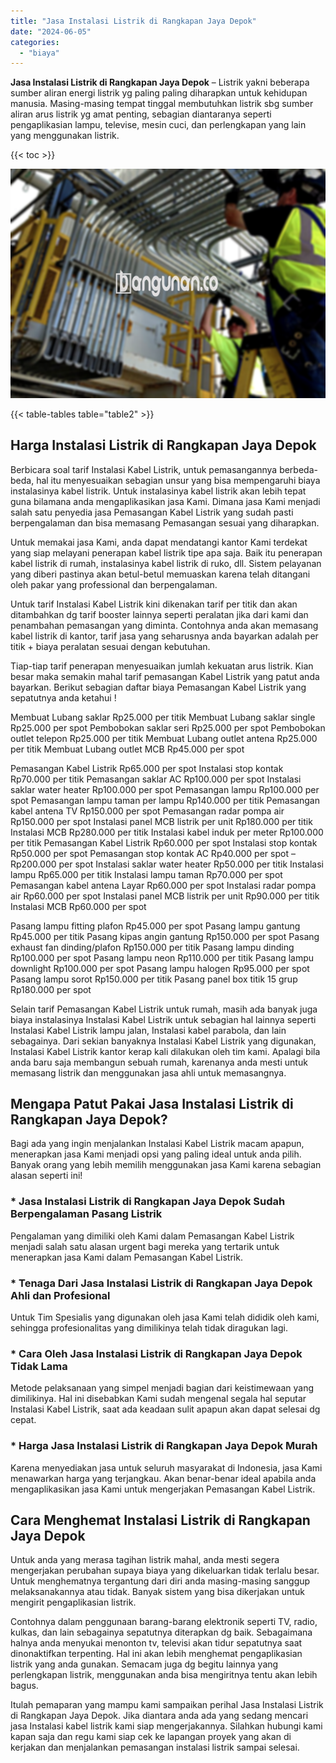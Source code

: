 ```yaml
---
title: "Jasa Instalasi Listrik di Rangkapan Jaya Depok"
date: "2024-06-05"
categories: 
  - "biaya"
---
```


**Jasa Instalasi Listrik di Rangkapan Jaya Depok** – Listrik yakni beberapa sumber aliran energi listrik yg paling paling diharapkan untuk kehidupan manusia. Masing-masing tempat tinggal membutuhkan listrik sbg sumber aliran arus listrik yg amat penting, sebagian diantaranya seperti pengaplikasian lampu, televise, mesin cuci, dan perlengkapan yang lain yang menggunakan listrik.

{{< toc >}}

![Jasa Instalasi Listrik di Rangkapan Jaya Depok](/images/instalasi-listrik-murah11.png)

{{< table-tables table="table2" >}}

## Harga Instalasi Listrik di Rangkapan Jaya Depok

Berbicara soal tarif Instalasi Kabel Listrik, untuk pemasangannya berbeda-beda, hal itu menyesuaikan sebagian unsur yang bisa mempengaruhi biaya instalasinya kabel listrik. Untuk instalasinya kabel listrik akan lebih tepat guna bilamana anda mengaplikasikan jasa Kami. Dimana jasa Kami menjadi salah satu penyedia jasa Pemasangan Kabel Listrik yang sudah pasti berpengalaman dan bisa memasang Pemasangan sesuai yang diharapkan.

Untuk memakai jasa Kami, anda dapat mendatangi kantor Kami terdekat yang siap melayani penerapan kabel listrik tipe apa saja. Baik itu penerapan kabel listrik di rumah, instalasinya kabel listrik di ruko, dll. Sistem pelayanan yang diberi pastinya akan betul-betul memuaskan karena telah ditangani oleh pakar yang professional dan berpengalaman.

Untuk tarif Instalasi Kabel Listrik kini dikenakan tarif per titik dan akan ditambahkan dg tarif booster lainnya seperti peralatan jika dari kami dan penambahan pemasangan yang diminta. Contohnya anda akan memasang kabel listrik di kantor, tarif jasa yang seharusnya anda bayarkan adalah per titik + biaya peralatan sesuai dengan kebutuhan.

Tiap-tiap tarif penerapan menyesuaikan jumlah kekuatan arus listrik. Kian besar maka semakin mahal tarif pemasangan Kabel Listrik yang patut anda bayarkan. Berikut sebagian daftar biaya Pemasangan Kabel Listrik yang sepatutnya anda ketahui !

Membuat Lubang saklar Rp25.000 per titik Membuat Lubang saklar single Rp25.000 per spot Pembobokan saklar seri Rp25.000 per spot Pembobokan outlet telepon Rp25.000 per titik Membuat Lubang outlet antena Rp25.000 per titik Membuat Lubang outlet MCB Rp45.000 per spot

Pemasangan Kabel Listrik Rp65.000 per spot Instalasi stop kontak Rp70.000 per titik Pemasangan saklar AC Rp100.000 per spot Instalasi saklar water heater Rp100.000 per spot Pemasangan lampu Rp100.000 per spot Pemasangan lampu taman per lampu Rp140.000 per titik Pemasangan kabel antena TV Rp150.000 per spot Pemasangan radar pompa air Rp150.000 per spot Instalasi panel MCB listrik per unit Rp180.000 per titik Instalasi MCB Rp280.000 per titik Instalasi kabel induk per meter Rp100.000 per titik Pemasangan Kabel Listrik Rp60.000 per spot Instalasi stop kontak Rp50.000 per spot Pemasangan stop kontak AC Rp40.000 per spot – Rp200.000 per spot Instalasi saklar water heater Rp50.000 per titik Instalasi lampu Rp65.000 per titik Instalasi lampu taman Rp70.000 per spot Pemasangan kabel antena Layar Rp60.000 per spot Instalasi radar pompa air Rp60.000 per spot Instalasi panel MCB listrik per unit Rp90.000 per titik Instalasi MCB Rp60.000 per spot

Pasang lampu fitting plafon Rp45.000 per spot Pasang lampu gantung Rp45.000 per titik Pasang kipas angin gantung Rp150.000 per spot Pasang exhaust fan dinding/plafon Rp150.000 per titik Pasang lampu dinding Rp100.000 per spot Pasang lampu neon Rp110.000 per titik Pasang lampu downlight Rp100.000 per spot Pasang lampu halogen Rp95.000 per spot Pasang lampu sorot Rp150.000 per titik Pasang panel box titik 15 grup Rp180.000 per spot

Selain tarif Pemasangan Kabel Listrik untuk rumah, masih ada banyak juga biaya instalasinya Instalasi Kabel Listrik untuk sebagian hal lainnya seperti Instalasi Kabel Listrik lampu jalan, Instalasi kabel parabola, dan lain sebagainya. Dari sekian banyaknya Instalasi Kabel Listrik yang digunakan, Instalasi Kabel Listrik kantor kerap kali dilakukan oleh tim kami. Apalagi bila anda baru saja membangun sebuah rumah, karenanya anda mesti untuk memasang listrik dan menggunakan jasa ahli untuk memasangnya.

## Mengapa Patut Pakai Jasa Instalasi Listrik di Rangkapan Jaya Depok?

Bagi ada yang ingin menjalankan Instalasi Kabel Listrik macam apapun, menerapkan jasa Kami menjadi opsi yang paling ideal untuk anda pilih. Banyak orang yang lebih memilih menggunakan jasa Kami karena sebagian alasan seperti ini!

### \* Jasa Instalasi Listrik di Rangkapan Jaya Depok Sudah Berpengalaman Pasang Listrik

Pengalaman yang dimiliki oleh Kami dalam Pemasangan Kabel Listrik menjadi salah satu alasan urgent bagi mereka yang tertarik untuk menerapkan jasa Kami dalam Pemasangan Kabel Listrik.

### \* Tenaga Dari Jasa Instalasi Listrik di Rangkapan Jaya Depok Ahli dan Profesional

Untuk Tim Spesialis yang digunakan oleh jasa Kami telah dididik oleh kami, sehingga profesionalitas yang dimilikinya telah tidak diragukan lagi.

### \* Cara Oleh Jasa Instalasi Listrik di Rangkapan Jaya Depok Tidak Lama

Metode pelaksanaan yang simpel menjadi bagian dari keistimewaan yang dimilikinya. Hal ini disebabkan Kami sudah mengenal segala hal seputar Instalasi Kabel Listrik, saat ada keadaan sulit apapun akan dapat selesai dg cepat.

### \* Harga Jasa Instalasi Listrik di Rangkapan Jaya Depok Murah

Karena menyediakan jasa untuk seluruh masyarakat di Indonesia, jasa Kami menawarkan harga yang terjangkau. Akan benar-benar ideal apabila anda mengaplikasikan jasa Kami untuk mengerjakan Pemasangan Kabel Listrik.

## Cara Menghemat Instalasi Listrik di Rangkapan Jaya Depok


Untuk anda yang merasa tagihan listrik mahal, anda mesti segera mengerjakan perubahan supaya biaya yang dikeluarkan tidak terlalu besar. Untuk menghematnya tergantung dari diri anda masing-masing sanggup melaksanakannya atau tidak. Banyak sistem yang bisa dikerjakan untuk mengirit pengaplikasian listrik.

Contohnya dalam penggunaan barang-barang elektronik seperti TV, radio, kulkas, dan lain sebagainya sepatutnya diterapkan dg baik. Sebagaimana halnya anda menyukai menonton tv, televisi akan tidur sepatutnya saat dinonaktifkan terpenting. Hal ini akan lebih menghemat pengaplikasian listrik yang anda gunakan. Semacam juga dg begitu lainnya yang perlengkapan listrik, menggunakan anda bisa mengiritnya tentu akan lebih bagus.

Itulah pemaparan yang mampu kami sampaikan perihal Jasa Instalasi Listrik di Rangkapan Jaya Depok. Jika diantara anda ada yang sedang mencari jasa Instalasi kabel listrik kami siap mengerjakannya. Silahkan hubungi kami kapan saja dan regu kami siap cek ke lapangan proyek yang akan di kerjakan dan menjalankan pemasangan instalasi listrik sampai selesai.
